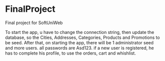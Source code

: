 # FinalProject
Final project for SoftUniWeb

To start the app, u have to change the connection string, then update the database, so the Cities, Addresses, Categories, Products and Promotions to be seed. After that, on starting the app, there will be 1 administrator seed and more users. all passwords are Asd123. if a new user is registered, he has to complete his profile, to use the orders, cart and whishlist.
